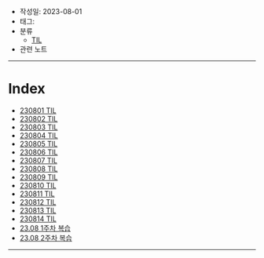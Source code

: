 - 작성일: 2023-08-01
- 태그: 
- 분류
    - [TIL](../TIL.md)
- 관련 노트

---

# Index

- [230801 TIL](230801%20TIL.md)
- [230802 TIL](230802%20TIL.md)
- [230803 TIL](230803%20TIL.md)
- [230804 TIL](230804%20TIL.md)
- [230805 TIL](230805%20TIL.md)
- [230806 TIL](230806%20TIL.md)
- [230807 TIL](230807%20TIL.md)
- [230808 TIL](230808%20TIL.md)
- [230809 TIL](230809%20TIL.md)
- [230810 TIL](230810%20TIL.md)
- [230811 TIL](230811%20TIL.md)
- [230812 TIL](230812%20TIL.md)
- [230813 TIL](230813%20TIL.md)
- [230814 TIL](230814%20TIL.md)
- [23.08 1주차 복습](23.08%201주차%20복습.md)
- [23.08 2주차 복습](23.08%202주차%20복습.md)

---
